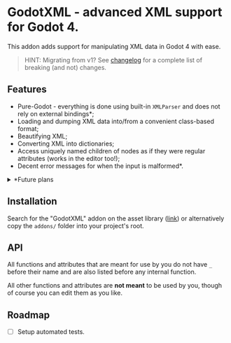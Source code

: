 # GodotXML - advanced XML support for Godot 4.

This addon adds support for manipulating XML data in Godot 4 with ease.

> HINT: Migrating from v1? See [changelog](./CHANGELOG.md) for a complete list of breaking (and not) changes.

## Features

- Pure-Godot - everything is done using built-in `XMLParser` and does not rely on external bindings*;
- Loading and dumping XML data into/from a convenient class-based format;
- Beautifying XML;
- Converting XML into dictionaries;
- Access uniquely named children of nodes as if they were regular attributes (works in the editor too!);
- Decent error messages for when the input is malformed*.

<details>
  <summary>*Future plans</summary>

  `XMLParser`, Godot's native, low-level XML parser that this addon works on top of, or, more specifically,
  `irrXML` (on which `XMLParser` is based), always assumes input to be trusted and valid, and therefore lacks both
  adequate error handling and adequate security measures. In case of error handling addon currently
  implements a few workarounds that eliminate *known* godot bugs, but still cannot handle syntactically invalid
  input; in case of security we can't do anything unfortunately. Due to the above and our intention for this
  plugin to be usable in as much cases as possible, this addon will soon migrate to a custom, more modern XML
  library like Expat.

  Related issues on Godot's tracker:
  - https://github.com/godotengine/godot/issues/72517
  - https://github.com/godotengine/godot/issues/51380
  - https://github.com/godotengine/godot/issues/81896
  - https://github.com/godotengine/godot/issues/51622
  - https://github.com/godotengine/godot/issues/81896#issuecomment-1731320027

</details>

## Installation

Search for the "GodotXML" addon on the asset library ([link](https://godotengine.org/asset-library/asset/1684)) or alternatively copy the `addons/` folder into your project's root.

## API

All functions and attributes that are meant for use by you do not have `_` before their name
and are also listed before any internal function.

All other functions and attributes are **not meant** to be used by you, though of course
you can edit them as you like.

## Roadmap

- [ ] Setup automated tests.
